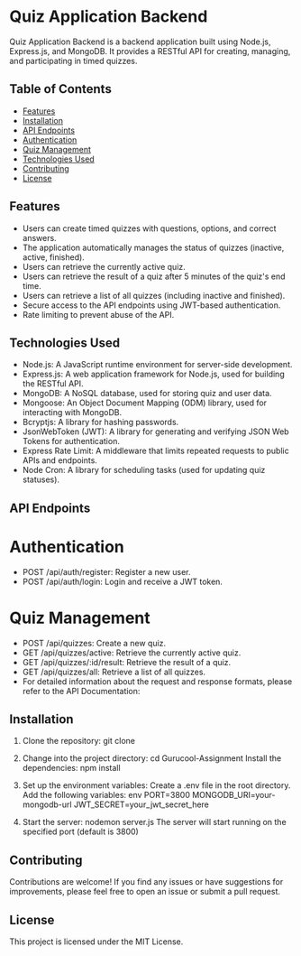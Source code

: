 # Quiz Application Backend

Quiz Application Backend is a backend application built using Node.js, Express.js, and MongoDB. It provides a RESTful API for creating, managing, and participating in timed quizzes.

## Table of Contents

- [Features](#features)
- [Installation](#installation)
- [API Endpoints](#api-endpoints)
- [Authentication](#authentication)
- [Quiz Management](#quiz-management)
- [Technologies Used](#technologies-used)
- [Contributing](#contributing)
- [License](#license)

## Features

- Users can create timed quizzes with questions, options, and correct answers.
- The application automatically manages the status of quizzes (inactive, active, finished).
- Users can retrieve the currently active quiz.
- Users can retrieve the result of a quiz after 5 minutes of the quiz's end time.
- Users can retrieve a list of all quizzes (including inactive and finished).
- Secure access to the API endpoints using JWT-based authentication.
- Rate limiting to prevent abuse of the API.

## Technologies Used
- Node.js: A JavaScript runtime environment for server-side development.
- Express.js: A web application framework for Node.js, used for building the RESTful API.
- MongoDB: A NoSQL database, used for storing quiz and user data.
- Mongoose: An Object Document Mapping (ODM) library, used for interacting with MongoDB.
- Bcryptjs: A library for hashing passwords.
- JsonWebToken (JWT): A library for generating and verifying JSON Web Tokens for authentication.
- Express Rate Limit: A middleware that limits repeated requests to public APIs and endpoints.
- Node Cron: A library for scheduling tasks (used for updating quiz statuses).

## API Endpoints
# Authentication
- POST /api/auth/register: Register a new user.
- POST /api/auth/login: Login and receive a JWT token.
# Quiz Management
- POST /api/quizzes: Create a new quiz.
- GET /api/quizzes/active: Retrieve the currently active quiz.
- GET /api/quizzes/:id/result: Retrieve the result of a quiz.
- GET /api/quizzes/all: Retrieve a list of all quizzes.
- For detailed information about the request and response formats, please refer to the API Documentation:

## Installation

1. Clone the repository:
   git clone 

2. Change into the project directory:
cd Gurucool-Assignment
Install the dependencies:
npm install

3. Set up the environment variables:
Create a .env file in the root directory.
Add the following variables:
env
PORT=3800
MONGODB_URI=your-mongodb-url
JWT_SECRET=your_jwt_secret_here

4. Start the server:
nodemon server.js
The server will start running on the specified port (default is 3800)

## Contributing
Contributions are welcome! If you find any issues or have suggestions for improvements, please feel free to open an issue or submit a pull request.

## License
This project is licensed under the MIT License.
